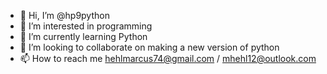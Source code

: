- 👋 Hi, I’m @hp9python
- 👀 I’m interested in programming
- 🌱 I’m currently learning Python
- 💞️ I’m looking to collaborate on making a new version of python
- 📫 How to reach me hehlmarcus74@gmail.com / mhehl12@outlook.com

<!---
hp9python/hp9python is a ✨ special ✨ repository because its `README.md` (this file) appears on your GitHub profile.
You can click the Preview link to take a look at your changes.
--->
